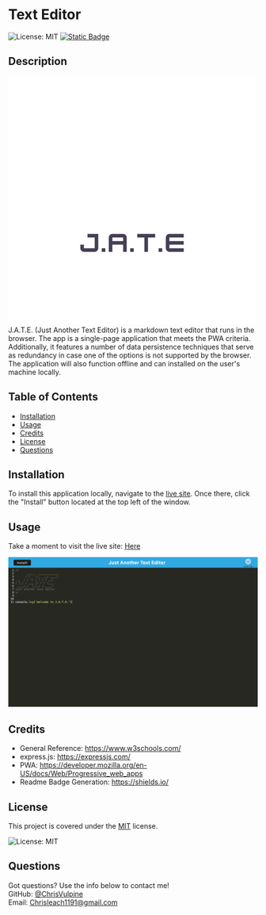 # Text Editor
![License: MIT](https://img.shields.io/badge/License-MIT-yellow.svg)
[![Static Badge](https://img.shields.io/badge/Github-ChrisVulpine-darkgreen?style=flat&logo=github)](https://github.com/ChrisVulpine)

  ## Description
![Jate logo](client/src/images/logo.png)<br>
J.A.T.E. (Just Another Text Editor) is a markdown text editor that runs in the browser. The app is a single-page application that meets the PWA criteria. Additionally, it features a number of data persistence techniques that serve as redundancy in case one of the options is not supported by the browser. The application will also function offline and can installed on the user's machine locally.
  
  ## Table of Contents
  
  - [Installation](#installation)
  - [Usage](#usage)
  - [Credits](#credits)
  - [License](#license)
  - [Questions](#questions)
  
  ## Installation
  To install this application locally, navigate to the [live site](https://jate-text-editor-y7h0.onrender.com). Once there, click the "Install" button located at the top left of the window.

  ## Usage
Take a moment to visit the live site: [Here](https://jate-text-editor-y7h0.onrender.com)

![app screenshot](client/src/images/screen-shot-jate.png)

  ## Credits
* General Reference: https://www.w3schools.com/
* express.js: https://expressjs.com/
* PWA: https://developer.mozilla.org/en-US/docs/Web/Progressive_web_apps
* Readme Badge Generation: https://shields.io/


## License
This project is covered under the [MIT](https://opensource.org/licenses/MIT) license.

![License: MIT](https://img.shields.io/badge/License-MIT-yellow.svg)

## Questions
Got questions? Use the info below to contact me!<br>
GitHub: [@ChrisVulpine](https://github.com/ChrisVulpine/)<br>
Email: [Chrisleach1191@gmail.com](mailto:Chris1191@gmail.com)

